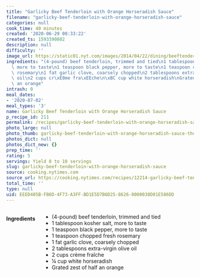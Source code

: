 ```yaml
---
title: "Garlicky Beef Tenderloin with Orange Horseradish Sauce"
filename: "garlicky-beef-tenderloin-with-orange-horseradish-sauce"
categories: null
cook_time: 40 minutes
created: '2020-06-29 00:33:22'
created_ts: 1593390802
description: null
difficulty: ''
image_url: https://static01.nyt.com/images/2014/04/22/dining/beeftenderloin/beeftenderloin-articleLarge.jpg
ingredients: "(4-pound) beef tenderloin, trimmed and tied\n1 tablespoon kosher salt,\
  \ more to taste\n1 teaspoon black pepper, more to taste\n1 teaspoon chopped fresh\
  \ rosemary\n1 fat garlic clove, coarsely chopped\n2 tablespoons extra-virgin olive\
  \ oil\n2 cups cr\xE8me fra\xEEche\n\xBC cup white horseradish\nGrated zest of half\
  \ an orange"
intrash: 0
meal_dates:
- '2020-07-02'
meal_types: '3'
name: Garlicky Beef Tenderloin with Orange Horseradish Sauce
p_recipe_id: 211
permalink: /recipes/garlicky-beef-tenderloin-with-orange-horseradish-sauce
photo_large: null
photo_thumb: garlicky-beef-tenderloin-with-orange-horseradish-sauce-thumb.jpg
photos_dict: null
photos_dict_new: {}
prep_time: ''
rating: 5
servings: Yield 8 to 10 servings
slug: garlicky-beef-tenderloin-with-orange-horseradish-sauce
source: cooking.nytimes.com
source_url: https://cooking.nytimes.com/recipes/12214-garlicky-beef-tenderloin-with-orange-horseradish-sauce
total_time: ''
type: null
uid: EEED405B-FB6D-4F73-A3FF-BD1E5D7B6D25-8626-0000038D01E586DD
---
```

<div class="large-8 medium-7 columns" id="writeup">	</div><!-- #writeup -->
</div><!-- #row-one -->
<div class="row" id="row-two">	<div class="medium-4 small-5 columns" id="ingredients"><h4>Ingredients</h4><div class="box box-ingredients content"><ul>
<li>(4-pound) beef tenderloin, trimmed and tied</li>
<li>1 tablespoon kosher salt, more to taste</li>
<li>1 teaspoon black pepper, more to taste</li>
<li>1 teaspoon chopped fresh rosemary</li>
<li>1 fat garlic clove, coarsely chopped</li>
<li>2 tablespoons extra-virgin olive oil</li>
<li>2 cups crème fraîche</li>
<li>¼ cup white horseradish</li>
<li>Grated zest of half an orange</li>
</ul>
</div>	</div>	<div class="medium-6 small-7 columns" id="directions">	</div>